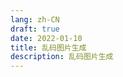```yaml
---
lang: zh-CN
draft: true
date: 2022-01-10
title: 乱码图片生成
description: 乱码图片生成
---
```


<generate-font-image />
